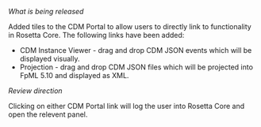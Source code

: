 _What is being released_

Added tiles to the CDM Portal to allow users to directly link to functionality in Rosetta Core.  The following links have been added:
- CDM Instance Viewer - drag and drop CDM JSON events which will be displayed visually.
- Projection - drag and drop CDM JSON files which will be projected into FpML 5.10 and displayed as XML.

_Review direction_

Clicking on either CDM Portal link will log the user into Rosetta Core and open the relevent panel.
